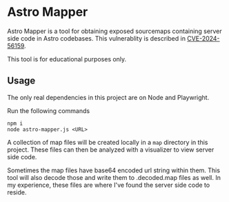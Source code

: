 # Astro Mapper

Astro Mapper is a tool for obtaining exposed sourcemaps containing server side code in Astro codebases. This vulnerablity is described in [CVE-2024-56159](https://www.cve.org/CVERecord?id=CVE-2024-56159).

This tool is for educational purposes only.

## Usage

The only real dependencies in this project are on Node and Playwright.

Run the following commands

```
npm i
node astro-mapper.js <URL>
```

A collection of map files will be created locally in a `map` directory in this project. These files can then be analyzed with a visualizer to view server side code.

Sometimes the map files have base64 encoded url string within them. This tool will also decode those and write them to .decoded.map files as well. In my experience, these files are where I've found the server side code to reside.